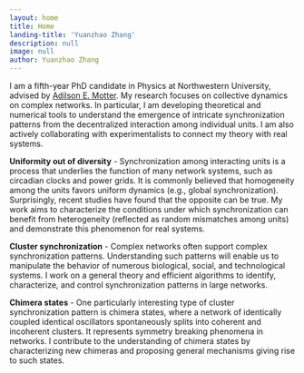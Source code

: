 ```yaml
---
layout: home
title: Home
landing-title: 'Yuanzhao Zhang'
description: null
image: null
author: Yuanzhao Zhang
---
```


I am a fifth-year PhD candidate in Physics at Northwestern University, advised by [Adilson E. Motter](http://dyn.phys.northwestern.edu/). My research focuses on collective dynamics on complex networks. In particular, I am developing theoretical and numerical tools to understand the emergence of intricate synchronization patterns from the decentralized interaction among individual units. I am also actively collaborating with experimentalists to connect my theory with real systems.

**Uniformity out of diversity** - Synchronization among interacting units is a process that underlies the function of many network systems, such as circadian clocks and power grids. It is commonly believed that homogeneity among the units favors uniform dynamics (e.g., global synchronization). Surprisingly, recent studies have found that the opposite can be true. My work aims to characterize the conditions under which synchronization can benefit from heterogeneity (reflected as random mismatches among units) and demonstrate this phenomenon for real systems.

**Cluster synchronization** - Complex networks often support complex synchronization patterns. Understanding such patterns will enable us to manipulate the behavior of numerous biological, social, and technological systems. I work on a general theory and efficient algorithms to identify, characterize, and control synchronization patterns in large networks.

**Chimera states** - One particularly interesting type of cluster synchronization pattern is chimera states, where a network of identically coupled identical oscillators spontaneously splits into coherent and incoherent clusters. It represents symmetry breaking phenomena in networks. I contribute to the understanding of chimera states by characterizing new chimeras and proposing general mechanisms giving rise to such states.
